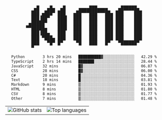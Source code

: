 <div align="center">
<pre>
   ▄█   ▄█▄  ▄█     ▄▄▄▄███▄▄▄▄    ▄██████▄ 
  ███ ▄███▀ ███   ▄██▀▀▀███▀▀▀██▄ ███    ███
  ███▐██▀   ███▌  ███   ███   ███ ███    ███
 ▄█████▀    ███▌  ███   ███   ███ ███    ███
▀▀█████▄    ███▌  ███   ███   ███ ███    ███
  ███▐██▄   ███   ███   ███   ███ ███    ███
  ███ ▀███▄ ███   ███   ███   ███ ███    ███
  ███   ▀█▀ █▀     ▀█   ███   █▀   ▀██████▀ 
  ▀                                         
</pre>
  

<!--START_SECTION:waka-->

```txt
Python        3 hrs 20 mins   ██████████▓░░░░░░░░░░░░░░   42.29 %
TypeScript    2 hrs 14 mins   ███████░░░░░░░░░░░░░░░░░░   28.44 %
JavaScript    32 mins         █▓░░░░░░░░░░░░░░░░░░░░░░░   06.87 %
CSS           28 mins         █▓░░░░░░░░░░░░░░░░░░░░░░░   06.00 %
C#            20 mins         █░░░░░░░░░░░░░░░░░░░░░░░░   04.36 %
Text          18 mins         █░░░░░░░░░░░░░░░░░░░░░░░░   03.81 %
Markdown      9 mins          ▒░░░░░░░░░░░░░░░░░░░░░░░░   01.93 %
HTML          8 mins          ▒░░░░░░░░░░░░░░░░░░░░░░░░   01.80 %
CSV           8 mins          ▒░░░░░░░░░░░░░░░░░░░░░░░░   01.77 %
Other         7 mins          ▒░░░░░░░░░░░░░░░░░░░░░░░░   01.48 %
```

<!--END_SECTION:waka-->

<table align="center">
  <tr>
    <td valign="top">
      <img alt="GitHub stats"
           src="https://github-readme-stats.vercel.app/api?username=kim0chi&show_icons=true&hide_title=true&rank_icon=percentile&line_height=28&hide_border=true&theme=dark" />
    </td>
    <td valign="top">
      <img alt="Top languages"
           src="https://github-readme-stats.vercel.app/api/top-langs/?username=kim0chi&layout=compact&card_width=420&langs_count=8&hide_border=true&theme=dark" />
    </td>
  </tr>
</table>


